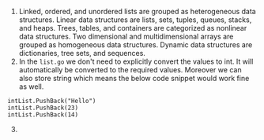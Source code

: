1. Linked, ordered, and unordered lists are grouped as heterogeneous data structures. Linear data structures are lists, sets, tuples, queues, stacks, and heaps. Trees, tables, and containers are categorized as nonlinear data structures. Two dimensional and multidimensional arrays are grouped as homogeneous data structures. Dynamic data structures are dictionaries, tree sets, and sequences.
2. In the `list.go` we don't need to explicitly convert the values to int. It will automatically be converted to the required values. Moreover we can also store string which means the below code snippet would work fine as well.
```
intList.PushBack("Hello")
intList.PushBack(23)
intList.PushBack(14)
```
3. 